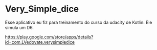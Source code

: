 # Very_Simple_dice
Esse aplicativo eu fiz para treinamento do curso da udacity de Kotlin. Ele simula um D6.


https://play.google.com/store/apps/details?id=com.LVedovate.verysimpledice
